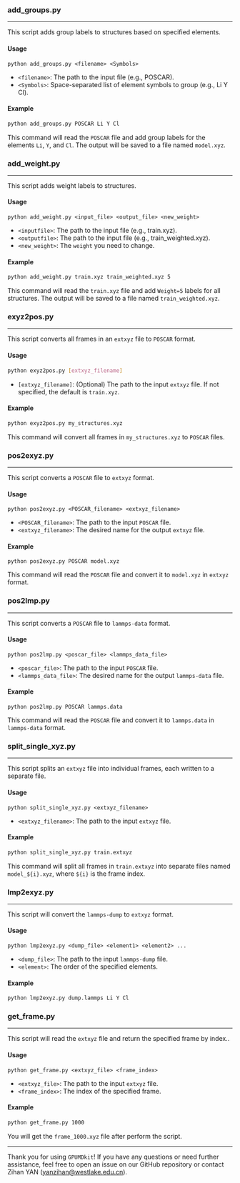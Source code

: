 ### add_groups.py

---

This script adds group labels to structures based on specified elements.

#### Usage

```
python add_groups.py <filename> <Symbols>
```

- `<filename>`: The path to the input file (e.g., POSCAR).
- `<Symbols>`: Space-separated list of element symbols to group (e.g., Li Y Cl).

#### Example

```sh
python add_groups.py POSCAR Li Y Cl
```

This command will read the `POSCAR` file and add group labels for the elements `Li`, `Y`, and `Cl`. The output will be saved to a file named `model.xyz`.



### add_weight.py

---

This script adds weight labels to structures.

#### Usage

```
python add_weight.py <input_file> <output_file> <new_weight>
```

- `<inputfile>`: The path to the input file (e.g., train.xyz).
- `<outputfile>`: The path to the input file (e.g., train_weighted.xyz).
- `<new_weight>`: The `weight` you need to change.

#### Example

```sh
python add_weight.py train.xyz train_weighted.xyz 5
```

This command will read the `train.xyz` file and add `Weight=5` labels for all structures. The output will be saved to a file named `train_weighted.xyz`.



### exyz2pos.py

---

This script converts all frames in an `extxyz` file to `POSCAR` format.

#### Usage

```sh
python exyz2pos.py [extxyz_filename]
```

- `[extxyz_filename]`: (Optional) The path to the input `extxyz` file. If not specified, the default is `train.xyz`.

#### Example

```sh
python exyz2pos.py my_structures.xyz
```

This command will convert all frames in `my_structures.xyz` to `POSCAR` files.



### pos2exyz.py

---

This script converts a `POSCAR` file to `extxyz` format.

#### Usage

```
python pos2exyz.py <POSCAR_filename> <extxyz_filename>
```

- `<POSCAR_filename>`: The path to the input `POSCAR` file.
- `<extxyz_filename>`: The desired name for the output `extxyz` file.

#### Example

```
python pos2exyz.py POSCAR model.xyz
```

This command will read the `POSCAR` file and convert it to `model.xyz` in `extxyz` format.



### pos2lmp.py

---

This script converts a `POSCAR` file to `lammps-data` format.

#### Usage

```
python pos2lmp.py <poscar_file> <lammps_data_file>
```

- `<poscar_file>`: The path to the input `POSCAR` file.
- `<lammps_data_file>`: The desired name for the output `lammps-data` file.

#### Example

```
python pos2lmp.py POSCAR lammps.data
```

This command will read the `POSCAR` file and convert it to `lammps.data` in `lammps-data` format.



### split_single_xyz.py

---

This script splits an `extxyz` file into individual frames, each written to a separate file.

#### Usage

```
python split_single_xyz.py <extxyz_filename>
```

- `<extxyz_filename>`: The path to the input `extxyz` file.

#### Example

```sh
python split_single_xyz.py train.extxyz
```

This command will split all frames in `train.extxyz` into separate files named `model_${i}.xyz`, where `${i}` is the frame index.



### lmp2exyz.py

---

This script will convert the `lammps-dump` to `extxyz` format.

#### Usage

```
python lmp2exyz.py <dump_file> <element1> <element2> ...
```

- `<dump_file>`: The path to the input `lammps-dump` file.
- `<element>`: The order of the specified elements.

#### Example

```sh
python lmp2exyz.py dump.lammps Li Y Cl
```



### get_frame.py

---

This script will read the `extxyz` file and return the specified frame by index..

#### Usage

```
python get_frame.py <extxyz_file> <frame_index>
```

- `<extxyz_file>`: The path to the input `extxyz` file.
- `<frame_index>`: The index of the specified frame.

#### Example

```sh
python get_frame.py 1000
```

You will get the `frame_1000.xyz` file after perform the script.



---

Thank you for using `GPUMDkit`! If you have any questions or need further assistance, feel free to open an issue on our GitHub repository or contact Zihan YAN (yanzihan@westlake.edu.cn).
